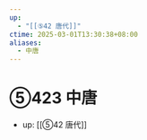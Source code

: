 ```yaml
---
up:
  - "[[⑤42 唐代]]"
ctime: 2025-03-01T13:30:38+08:00
aliases:
  - 中唐
---
```


# ⑤423 中唐

- up: [[⑤42 唐代]]
